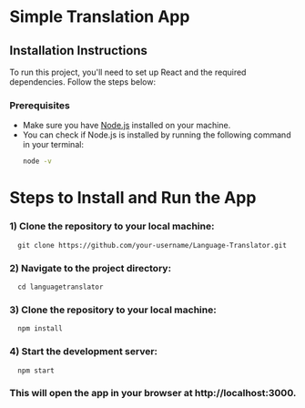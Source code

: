 # Simple Translation App

## Installation Instructions

To run this project, you'll need to set up React and the required dependencies. Follow the steps below:

### Prerequisites
- Make sure you have [Node.js](https://nodejs.org/) installed on your machine.
- You can check if Node.js is installed by running the following command in your terminal:
  ```bash
  node -v

# Steps to Install and Run the App

### 1) Clone the repository to your local machine:

      git clone https://github.com/your-username/Language-Translator.git

### 2) Navigate to the project directory:

      cd languagetranslator

### 3) Clone the repository to your local machine:

      npm install

### 4) Start the development server:

      npm start

### This will open the app in your browser at http://localhost:3000.

